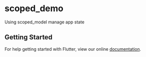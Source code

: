 # scoped_demo

Using scoped_model manage app state

## Getting Started

For help getting started with Flutter, view our online
[documentation](https://flutter.io/).
